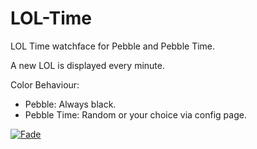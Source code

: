 # LOL-Time
LOL Time watchface for Pebble and Pebble Time.

A new LOL is displayed every minute.

Color Behaviour:
- Pebble: Always black.
- Pebble Time: Random or your choice via config page.
  
<a rel="nofollow" target="_blank" href="https://apps.getpebble.com/applications/5605531db66bdf6b2f000069">
  <img alt="Fade" src="http://pblweb.com/badge/5605531db66bdf6b2f000069/orange/small/">
